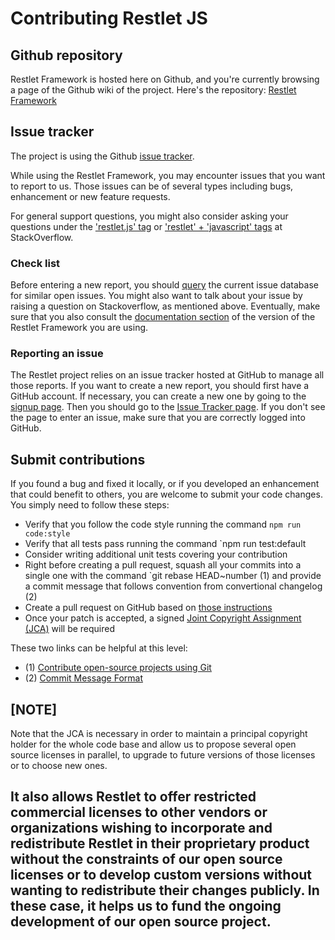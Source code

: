 # Contributing Restlet JS

## Github repository

Restlet Framework is hosted here on Github, and you're currently browsing a page of the Github wiki of the project.
Here's the repository: [Restlet Framework](https://github.com/restlet/restlet-framework-js)

## Issue tracker

The project is using the Github [issue tracker](https://github.com/restlet/restlet-framework-js/issues).

While using the Restlet Framework, you may encounter issues that you want to report to us. Those issues can be of several types including bugs, enhancement or new feature requests.

For general support questions, you might also consider asking your questions under the ['restlet.js' tag](https://stackoverflow.com/questions/tagged/restlet.js) or ['restlet' + 'javascript' tags](https://stackoverflow.com/questions/tagged/restlet+javascript) at StackOverflow.

### Check list

Before entering a new report, you should [query](https://github.com/restlet/restlet-framework-js/issues?sort=created&direction=desc&state=open) the current issue database for similar open issues. You might also want to talk about your issue by raising a question on Stackoverflow, as mentioned above. Eventually, make sure that you also consult the [documentation section](http://restlet.com/technical-resources/restlet-framework/guide/2.3) of the version of the Restlet Framework you are using.

### Reporting an issue

The Restlet project relies on an issue tracker hosted at GitHub to manage all those reports. If you want to create a new report, you should first have a GitHub account. If necessary, you can create a new one by going to the [signup page](https://github.com/signup/free). Then you should go to the [Issue Tracker page](https://github.com/restlet/restlet-framework-js/issues/new). If you don't see the page to enter an issue, make sure that you are correctly logged into GitHub.

## Submit contributions
	
If you found a bug and fixed it locally, or if you developed an enhancement that could benefit to others, you are welcome to submit your code changes. You simply need to follow these steps:

* Verify that you follow the code style running the command `npm run code:style`
* Verify that all tests pass running the command `npm run test:default
* Consider writing additional unit tests covering your contribution
* Right before creating a pull request, squash all your commits into a single one with the command `git rebase HEAD~number (1) and provide a commit
  message that follows convention from convertional changelog (2)
* Create a pull request on GitHub based on [those instructions](http://help.github.com/send-pull-requests/)
* Once your patch is accepted, a signed [Joint Copyright Assignment (JCA)](https://github.com/restlet/restlet-sites/blob/master/modules/com.restlet/participate/Joint%20Copyright%20Assignment%20-%20General.pdf?raw=true) will be required

These two links can be helpful at this level:

* (1) [Contribute open-source projects using Git](https://templth.wordpress.com/2014/10/31/contribute-open-source-projects-using-git/)
* (2) [Commit Message Format](https://github.com/ajoslin/conventional-changelog/blob/master/conventions/angular.md)

[NOTE]
----
Note that the JCA is necessary in order to maintain a principal copyright holder for the whole code base and allow us to propose several open source licenses in parallel, to upgrade to future versions of those licenses or to choose new ones.

It also allows Restlet to offer restricted commercial licenses to other vendors or organizations wishing to incorporate and redistribute Restlet in their proprietary product without the constraints of our open source licenses or to develop custom versions without wanting to redistribute their changes publicly. In these case, it helps us to fund the ongoing development of our open source project.
----